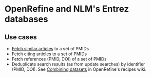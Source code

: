 OpenRefine and NLM's Entrez databases
==============================================================================

## Use cases

* [Fetch similar articles](similar_articles.md) to a set of PMIDs
* Fetch citing articles to a set of PMIDs
* Fetch references (PMID, DOI) of a set of PMIDs
* Deduplicate search results (as from update searches) by identifier (PMID, DOI). See [Combining datasets](https://github.com/OpenRefine/OpenRefine/wiki/Recipes#combining-datasets) in OpenRefine's recipes wiki.


